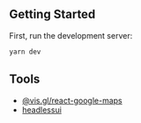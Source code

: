 ## Getting Started

First, run the development server:

```bash
yarn dev
```

## Tools

- [@vis.gl/react-google-maps](https://react-google-maps-api-docs.netlify.app/)
- [headlessui](https://headlessui.com/react/combobox)
